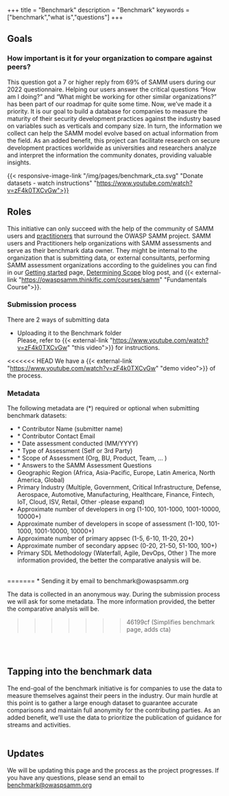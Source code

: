 +++
title = "Benchmark"
description = "Benchmark"
keywords = ["benchmark","what is","questions"]
+++

## Goals

### How important is it for your organization to compare against peers?
This question got a 7 or higher reply from 69% of SAMM users during our 2022 questionnaire. Helping our users answer the critical questions “How am I doing?” and “What might be working for other similar organizations?” has been part of our roadmap for quite some time. Now, we’ve made it a priority.
It is our goal to build a database for companies to measure the maturity of their security development practices against the industry based on variables such as verticals and company size. In turn, the information we collect can help the SAMM model evolve based on actual information from the field.
As an added benefit, this project can facilitate research on secure development practices worldwide as universities and researchers analyze and interpret the information the community donates, providing valuable insights.

{{< responsive-image-link  "/img/pages/benchmark_cta.svg" "Donate datasets - watch instructions" "https://www.youtube.com/watch?v=zF4k0TXCvGw">}}

## Roles

This initiative can only succeed with the help of the community of SAMM users and [practitioners](/practitioners) that surround the OWASP SAMM project. 
SAMM users and Practitioners help organizations with SAMM assessments and serve as their benchmark data owner. They might be internal to the organization that is submitting data, or external consultants, performing SAMM assessment organizations according to the guidelines you can find in our [Getting started](/getting-started) page, [Determining Scope](/blog/2023/05/24/determining-scope-when-implementing-samm/) blog post, and {{< external-link "https://owaspsamm.thinkific.com/courses/samm" "Fundamentals Course">}}.
<br/>


### Submission process
There are 2 ways of submitting data
* Uploading it to the Benchmark folder  
    Please, refer to {{< external-link "https://www.youtube.com/watch?v=zF4k0TXCvGw" "this video">}} for instructions.

<<<<<<< HEAD
We have a {{< external-link "https://www.youtube.com/watch?v=zF4k0TXCvGw" "demo video">}} of the process.

### Metadata
The following metadata are (*) required or optional when submitting benchmark datasets:
* \* Contributor Name (submitter name) 
* \* Contributor Contact Email
* \* Date assessment conducted (MM/YYYY) 
* \* Type of Assessment (Self or 3rd Party) 
* \* Scope of Assessment (Org, BU, Product, Team, … )
* \* Answers to the SAMM Assessment Questions 
* Geographic Region (Africa, Asia-Pacific, Europe, Latin America, North America, Global)
* Primary Industry (Multiple, Government, Critical Infrastructure, Defense, Aerospace, Automotive, Manufacturing, Healthcare, Finance, Fintech, IoT, Cloud, ISV, Retail, Other -please expand)
* Approximate number of developers in org (1-100, 101-1000, 1001-10000, 10000+)
* Approximate number of developers in scope of assessment (1-100, 101-1000, 1001-10000, 10000+)
* Approximate number of primary appsec (1-5, 6-10, 11-20, 20+)
* Approximate number of secondary appsec (0-20, 21-50, 51-100, 100+)
* Primary SDL Methodology (Waterfall, Agile, DevOps, Other )
The more information provided, the better the comparative analysis will be.
<br/>
=======
* Sending it by email to benchmark@owaspsamm.org 

The data is collected in an anonymous way. During the submission process we will ask for some metadata. The more information provided, the better the comparative analysis will be.
>>>>>>> 46199cf (Simplifies benchmark page, adds cta)
<br/>
<br/> 


## Tapping into the benchmark data
The end-goal of the benchmark initiative is for companies to use the data to measure themselves against their peers in the industry. Our main hurdle at this point is to gather a large enough dataset to guarantee accurate comparisons and maintain full anonymity for the contributing parties. 
As an added benefit, we’ll use the data to prioritize the publication of guidance for streams and activities.
<br/>
<br/> 


## Updates
We will be updating this page and the process as the project progresses. If you have any questions, please send an email to benchmark@owaspsamm.org